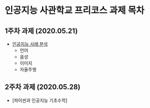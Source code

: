 # 인공지능 사관학교 프리코스 과제 목차

## 1주차 과제 (2020.05.21)

- [인공지능 사례 분석 ](https://github.com/bupark82/gj-assignments-guide/blob/master/1%EC%A3%BC%EC%B0%A8.ipynb)
  * 언어
  * 음성
  * 이미지
  * 자율주행

## 2주차 과제 (2020.05.28)

- [파이썬과 인공지능 기초수학]
